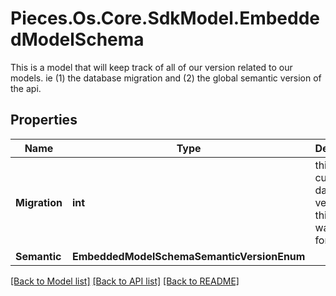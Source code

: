 # Pieces.Os.Core.SdkModel.EmbeddedModelSchema
This is a model that will keep track of all of our version related to our models. ie (1) the database migration and (2) the global semantic version of the api.

## Properties

Name | Type | Description | Notes
------------ | ------------- | ------------- | -------------
**Migration** | **int** | this is the current database version that this model was used for. | 
**Semantic** | **EmbeddedModelSchemaSemanticVersionEnum** |  | 

[[Back to Model list]](../README.md#documentation-for-models) [[Back to API list]](../README.md#documentation-for-api-endpoints) [[Back to README]](../README.md)

